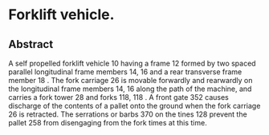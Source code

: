 # Forklift vehicle.

## Abstract
A self propelled forklift vehicle 10 having a frame 12 formed by two spaced parallel longitudinal frame members 14, 16 and a rear transverse frame member 18 . The fork carriage 26 is movable forwardly and rearwardly on the longitudinal frame members 14, 16 along the path of the machine, and carries a fork tower 28 and forks 118, 118 . A front gate 352 causes discharge of the contents of a pallet onto the ground when the fork carriage 26 is retracted. The serrations or barbs 370 on the tines 128 prevent the pallet 258 from disengaging from the fork times at this time.